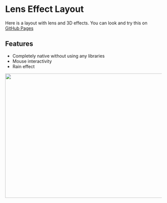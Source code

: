 # Lens Effect Layout

Here is a layout with lens and 3D effects. You can look and try this
on [GitHub Pages](https://andreikhromushin.github.io/LensEffectLayout/index.html)

## Features

- Completely native without using any libraries
- Mouse interactivity
- Rain effect

<div align="center">
  <img width="800" height="400" src="./assets/layout-preview.png">
</div>
